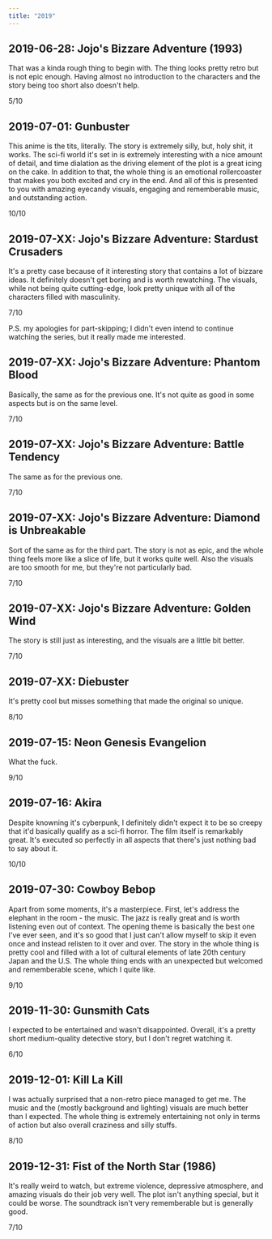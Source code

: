 ```yaml
---
title: "2019"
---
```


## 2019-06-28: Jojo's Bizzare Adventure (1993)

That was a kinda rough thing to begin with. The thing looks pretty
retro but is not epic enough. Having almost no introduction to the
characters and the story being too short also doesn't help.

5/10

## 2019-07-01: Gunbuster

This anime is the tits, literally. The story is extremely silly, but,
holy shit, it works. The sci-fi world it's set in is extremely
interesting with a nice amount of detail, and time dialation as the
driving element of the plot is a great icing on the cake. In addition
to that, the whole thing is an emotional rollercoaster that makes you
both excited and cry in the end. And all of this is presented to you
with amazing eyecandy visuals, engaging and rememberable music, and
outstanding action.

10/10

## 2019-07-XX: Jojo's Bizzare Adventure: Stardust Crusaders

It's a pretty case because of it interesting story that contains a lot
of bizzare ideas. It definitely doesn't get boring and is worth
rewatching. The visuals, while not being quite cutting-edge, look
pretty unique with all of the characters filled with masculinity.

7/10

P.S. my apologies for part-skipping; I didn't even intend to continue
watching the series, but it really made me interested.

## 2019-07-XX: Jojo's Bizzare Adventure: Phantom Blood

Basically, the same as for the previous one. It's not quite as good in
some aspects but is on the same level.

7/10

## 2019-07-XX: Jojo's Bizzare Adventure: Battle Tendency

The same as for the previous one.

7/10

## 2019-07-XX: Jojo's Bizzare Adventure: Diamond is Unbreakable

Sort of the same as for the third part. The story is not as epic, and
the whole thing feels more like a slice of life, but it works quite
well. Also the visuals are too smooth for me, but they're not
particularly bad.

7/10

## 2019-07-XX: Jojo's Bizzare Adventure: Golden Wind

The story is still just as interesting, and the visuals are a little
bit better.

7/10

## 2019-07-XX: Diebuster

It's pretty cool but misses something that made the original so
unique.

8/10

## 2019-07-15: Neon Genesis Evangelion

What the fuck.

9/10

## 2019-07-16: Akira

Despite knowning it's cyberpunk, I definitely didn't expect it to be
so creepy that it'd basically qualify as a sci-fi horror. The film
itself is remarkably great. It's executed so perfectly in all aspects
that there's just nothing bad to say about it.

10/10

## 2019-07-30: Cowboy Bebop

Apart from some moments, it's a masterpiece. First, let's address the
elephant in the room - the music. The jazz is really great and is
worth listening even out of context. The opening theme is basically
the best one I've ever seen, and it's so good that I just can't allow
myself to skip it even once and instead relisten to it over and over.
The story in the whole thing is pretty cool and filled with a lot of
cultural elements of late 20th century Japan and the U.S. The whole
thing ends with an unexpected but welcomed and rememberable scene,
which I quite like.

9/10

## 2019-11-30: Gunsmith Cats

I expected to be entertained and wasn't disappointed. Overall, it's a
pretty short medium-quality detective story, but I don't regret
watching it.

6/10

## 2019-12-01: Kill La Kill

I was actually surprised that a non-retro piece managed to get me.
The music and the (mostly background and lighting) visuals are much
better than I expected. The whole thing is extremely entertaining not
only in terms of action but also overall craziness and silly stuffs.

8/10

## 2019-12-31: Fist of the North Star (1986)

It's really weird to watch, but extreme violence, depressive
atmosphere, and amazing visuals do their job very well. The plot isn't
anything special, but it could be worse. The soundtrack isn't very
rememberable but is generally good.

7/10
